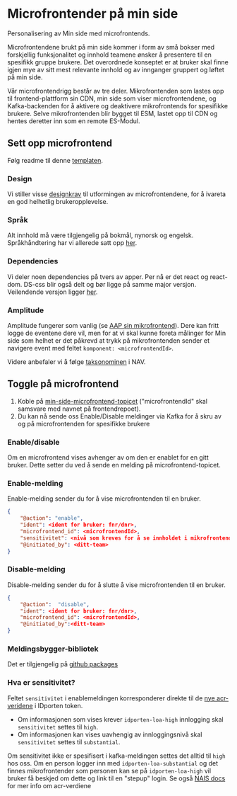 # Microfrontender på min side

Personalisering av Min side med microfrontends.

Microfrontendene brukt på min side kommer i form av små bokser med forskjellig funksjonalitet og innhold teamene ønsker å presentere til en spesifikk gruppe brukere. Det overordnede konseptet er at bruker skal finne igjen mye av sitt mest relevante innhold og av innganger gruppert og løftet på min side.

Vår microfrontendrigg består av tre deler. Mikrofrontenden som lastes opp til frontend-plattform sin CDN, min side som viser microfrontendene, og Kafka-backenden for å aktivere og deaktivere mikrofrontends for spesifikke brukere. Selve mikrofrontenden blir bygget til ESM, lastet opp til CDN og hentes deretter inn som en remote ES-Modul.

## Sett opp microfrontend
Følg readme til denne [templaten](https://github.com/navikt/tms-microfrontend-template).

### Design

Vi stiller visse [designkrav](https://aksel.nav.no/god-praksis/artikler/retningslinjer-for-design-av-mikrofrontends) til utformingen av microfrontendene, for å ivareta en god helhetlig brukeropplevelse.

### Språk

Alt innhold må være tilgjengelig på bokmål, nynorsk og engelsk. Språkhåndtering har vi allerede satt opp [her](https://github.com/navikt/tms-microfrontend-template/blob/main/src/language/LanguageProvider.tsx).

### Dependencies

Vi deler noen dependencies på tvers av apper. Per nå er det react og react-dom. DS-css blir også delt og bør ligge på samme major versjon.
Veilendende versjon ligger [her](https://github.com/navikt/tms-min-side/blob/main/index.html).

### Amplitude

Amplitude fungerer som vanlig (se [AAP sin mikrofrontend](https://github.com/navikt/aap-min-side-microfrontend/blob/main/src/utils/amplitude.ts)). Dere kan fritt logge de eventene dere vil, men for at vi skal kunne foreta målinger for Min side som helhet er det påkrevd at trykk på mikrofrontenden sender et navigere event med feltet 
```komponent: <microfrontendId>```.

Videre anbefaler vi å følge [taksonominen](https://github.com/navikt/analytics-taxonomy) i NAV.

## Toggle på microfrontend

   1. Koble på [min-side-microfrontend-topicet](https://github.com/navikt/min-side-microfrontend-topic-iac) ("microfrontendId" skal samsvare med navnet på frontendrepoet).
   2. Du kan nå sende oss Enable/Disable meldinger via Kafka for å skru av og på microfrontenden for spesifikke brukere

### Enable/disable 

  Om en microfrontend vises avhenger av om den er enablet for en gitt bruker. Dette setter du ved å sende en melding på
  microfrontend-topicet.

### Enable-melding

Enable-melding sender du for å vise microfrontenden til en bruker.

```json
{
    "@action": "enable",
    "ident": <ident for bruker: fnr/dnr>,
    "microfrontend_id": <microfrontendId>,
    "sensitivitet": <nivå som kreves for å se innholdet i mikrofrontenden, gyldige verdier: substantial og high>,
    "@initiated_by": <ditt-team>
}
```
### Disable-melding

Disable-melding sender du for å slutte å vise microfrontenden til en bruker.

```json
{
    "@action":  "disable",
    "ident": <ident for bruker: fnr/dnr>,
    "microfrontend_id": <microfrontendId>,
    "@initiated_by":<ditt-team>
}
```

### Meldingsbygger-bibliotek

Det er tilgjengelig på [github packages](https://github.com/navikt/tms-mikrofrontend-selector/packages/1875650)

### Hva er sensitivitet?

Feltet `sensitivitet` i enablemeldingen korresponderer direkte til
de [nye acr-veridene](https://docs.digdir.no/docs/idporten/oidc/oidc_protocol_id_token#acr-values) i IDporten token.

* Om informasjonen som vises krever `idporten-loa-high` innlogging skal `sensitivitet` settes til `high`. 
* Om informasjonen kan vises uavhengig av innloggingsnivå skal `sensitivitet` settes til `substantial`.

Om sensitivitet ikke er spesifisert i kafka-meldingen settes det alltid til `high` hos oss.
Om en person logger inn med `idporten-loa-substantial` og det finnes mikrofrontender som personen kan se
på `idporten-loa-high` vil bruker få beskjed om dette og link til en "stepup"
login. Se også [NAIS docs](https://docs.nais.io/security/auth/idporten/#security-levels) for mer info om acr-verdiene

